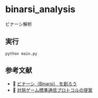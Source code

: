 # binarsi_analysis

ビナーシ解析


## 実行

```shell
python main.py
```


## 参考文献

* 📖 [ビナーシ（Binarsi） を創ろう](https://note.com/muzudho/n/na5dce2824aa4)
* 📖 [対局ゲーム標準通信プロトコルの提案](https://yaneuraou.yaneu.com/2022/06/07/standard-communication-protocol-for-games/)
